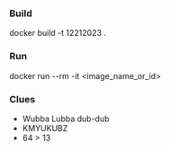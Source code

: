 
### Build
docker build -t 12212023 .


### Run
docker run --rm -it <image_name_or_id>


### Clues

* Wubba Lubba dub-dub
* KMYUKUBZ
* 64 > 13